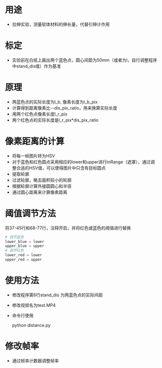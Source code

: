 # 用途
- 拉伸实验，测量软体材料的伸长量，代替引伸计作用

# 标定
- 实验前在白纸上画出两个蓝色点，圆心间距为50mm（或者为l，自行调整程序中stand_dis值）作为基准

# 原理
- 两蓝色点的实际长度为l_b, 像素长度为l_b_pix
- 计算得到距离像素比--dis_pix_ratio，用来换算实际长度
- 用两个红色点像素长度l_r_pix
- 两个红色点的实际长度是l_r_pix*dis_pix_ratio

# 像素距离的计算
- 将每一帧图片转为HSV
- 对于蓝色和红色圆点采用相应的lower和upper进行inRange（遮罩），通过调整合适的HSV值，可以使得图片中只含有目标圆点
- 提取轮廓
- 过滤轮廓，略去面积较小的轮廓
- 根据轮廓计算外接圆圆心和半径
- 通过圆心距离来计算像素距离


# 阈值调节方法
将37-45行和68-77行，注释开启，并将红色或蓝色的阈值进行替换
~~~py
# 调节蓝色
lower_blue = lower 
upper_blue = upper
# 调节红色
lower_red = lower 
upper_red = upper
~~~

# 使用方法
- 修改程序第6行stand_dis 为两蓝色点的实际间距
- 修改视频名为test.MP4
- 命令行使用 
  
  python distance.py

# 修改帧率
- 通过帧率计数器调整帧率